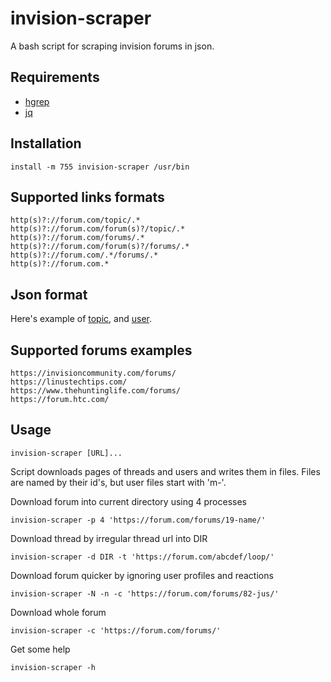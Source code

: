 # invision-scraper

A bash script for scraping invision forums in json.

## Requirements

 - [hgrep](https://github.com/TUVIMEN/hgrep)
 - [jq](https://github.com/stedolan/jq)

## Installation
    
    install -m 755 invision-scraper /usr/bin

## Supported links formats

    http(s)?://forum.com/topic/.*
    http(s)?://forum.com/forum(s)?/topic/.*
    http(s)?://forum.com/forums/.*
    http(s)?://forum.com/forum(s)?/forums/.*
    http(s)?://forum.com/.*/forums/.*
    http(s)?://forum.com.*


## Json format

Here's example of [topic](topic-example.json), and [user](user-example.json).

## Supported forums examples
    
    https://invisioncommunity.com/forums/
    https://linustechtips.com/
    https://www.thehuntinglife.com/forums/
    https://forum.htc.com/

## Usage

    invision-scraper [URL]...

Script downloads pages of threads and users and writes them in files. Files are named by their id's, but user files start with 'm-'.

Download forum into current directory using 4 processes

    invision-scraper -p 4 'https://forum.com/forums/19-name/'

Download thread by irregular thread url into DIR 

    invision-scraper -d DIR -t 'https://forum.com/abcdef/loop/'

Download forum quicker by ignoring user profiles and reactions

    invision-scraper -N -n -c 'https://forum.com/forums/82-jus/'

Download whole forum

    invision-scraper -c 'https://forum.com/forums/'

Get some help

    invision-scraper -h
